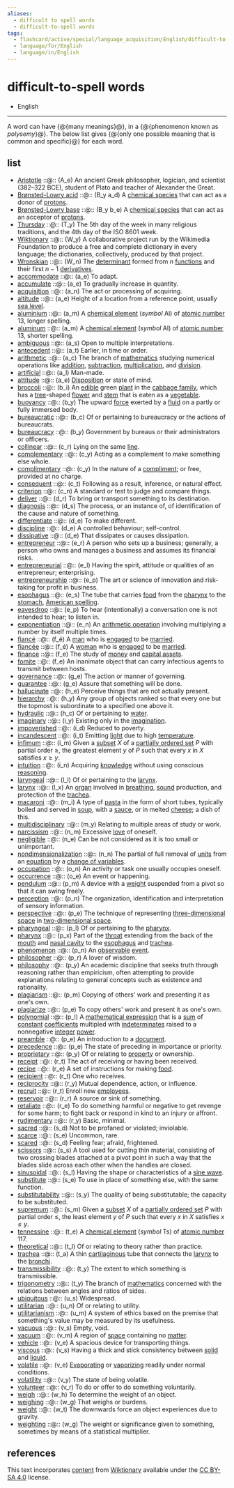 ```yaml
---
aliases:
  - difficult to spell words
  - difficult-to-spell words
tags:
  - flashcard/active/special/language_acquisition/English/difficult-to-spell_words
  - language/for/English
  - language/in/English
---
```


# difficult-to-spell words

- English

---

A word can have {@{many meanings}@}, in a {@{phenomenon known as _polysemy_}@}. The below list gives {@{only one possible meaning that is common and specific}@} for each word. <!--SR:!2025-08-19,5,383!2025-08-19,5,383!2025-08-19,5,383-->

## list

- [Aristotle](https://en.wiktionary.org/wiki/Aristotle) ::@:: \(A_e\) An ancient Greek philosopher, logician, and scientist (382–322 BCE), student of Plato and teacher of Alexander the Great. <!--SR:!2025-08-19,5,383!2025-08-19,5,383-->
- [Brønsted-Lowry acid](https://en.wiktionary.org/wiki/Brønsted-Lowry_acid) ::@:: \(B\_y a\_d\) A [chemical species](../../../general/chemical%20species.md) that can act as a donor of [protons](../../../general/proton.md). <!--SR:!2028-01-30,1078,363!2027-01-20,784,343-->
- [Brønsted-Lowry base](https://en.wiktionary.org/wiki/Brønsted-Lowry_base) ::@:: \(B\_y b\_e\) A [chemical species](../../../general/chemical%20species.md) that can act as an acceptor of [protons](../../../general/proton.md). <!--SR:!2028-06-04,1265,383!2026-11-19,747,343-->
- [Thursday](https://en.wiktionary.org/wiki/Thursday) ::@:: \(T\_y\) The 5th day of the week in many religious traditions, and the 4th day of the ISO 8601 week. <!--SR:!2026-05-03,596,396!2028-04-22,1144,376-->
- [Wiktionary](https://en.wiktionary.org/wiki/Wiktionary) ::@:: \(W_y\) A collaborative project run by the Wikimedia Foundation to produce a free and complete dictionary in every language; the dictionaries, collectively, produced by that project. <!--SR:!2025-08-19,5,383!2025-08-19,5,383-->
- [Wronskian](https://en.wiktionary.org/wiki/Wronskian) ::@:: \(W\_n\) The [determinant](../../../general/deteriminant.md) formed from $n$ [functions](../../../general/function%20(mathematics).md) and their first $n - 1$ [derivatives](../../../general/derivative.md). <!--SR:!2029-06-23,1571,364!2028-12-08,1410,364-->
- [accommodate](https://en.wiktionary.org/wiki/accommodate) ::@:: \(a\_e\) To adapt. <!--SR:!2027-10-28,1008,344!2025-12-12,317,284-->
- [accumulate](https://en.wiktionary.org/wiki/accumulate) ::@:: \(a\_e\) To gradually increase in quantity. <!--SR:!2025-10-26,467,332!2031-05-04,2141,394-->
- [acquisition](https://en.wiktionary.org/wiki/acquisition) ::@:: \(a\_n\) The act or processing of acquiring. <!--SR:!2025-12-12,132,416!2025-12-12,132,416-->
- [altitude](https://en.wiktionary.org/wiki/altitude) ::@:: \(a\_e\) Height of a location from a reference point, usually [sea level](../../../general/sea%20level.md). <!--SR:!2026-11-11,729,324!2027-02-11,798,324-->
- [aluminium](https://en.wiktionary.org/wiki/aluminium) ::@:: \(a\_m\) A [chemical element](../../../general/chemical%20element.md) (_symbol_ Al) of [atomic number](../../../general/atomic%20number.md) 13, longer spelling. <!--SR:!2026-01-28,526,310!2027-04-28,654,330-->
- [aluminum](https://en.wiktionary.org/wiki/aluminum) ::@:: \(a\_m\) A [chemical element](../../../general/chemical%20element.md) (_symbol_ Al) of [atomic number](../../../general/atomic%20number.md) 13, shorter spelling. <!--SR:!2025-10-08,458,310!2025-08-26,408,290-->
- [ambiguous](https://en.wiktionary.org/wiki/ambiguous) ::@:: \(a\_s\) Open to multiple interpretations. <!--SR:!2025-10-02,452,396!2027-07-19,958,396-->
- [antecedent](https://en.wiktionary.org/wiki/antecedent) ::@:: \(a\_t\) Earlier, in time or order. <!--SR:!2026-02-07,536,392!2028-03-02,1093,372-->
- [arithmetic](https://en.wiktionary.org/wiki/arithmetic) ::@:: \(a\_c\) The branch of [mathematics](../../../general/mathematics.md) studying numerical operations like [addition](../../../general/addition.md), [subtraction](../../../general/subtraction.md), [multiplication](../../../general/multiplication.md), and [division](../../../general/division%20(mathematics).md). <!--SR:!2027-09-25,993,344!2027-06-20,957,324-->
- [artificial](https://en.wiktionary.org/wiki/artificial) ::@:: \(a\_l\) Man-made. <!--SR:!2026-11-05,826,430!2026-06-20,667,410-->
- [attitude](https://en.wiktionary.org/wiki/attitude) ::@:: \(a\_e\) [Disposition](../../../general/disposition.md) or state of mind. <!--SR:!2028-04-07,1227,364!2030-05-05,1765,344-->
- [broccoli](https://en.wiktionary.org/wiki/broccoli) ::@:: \(b\_i\) An [edible](../../../general/edible.md) green [plant](../../../general/plant.md) in the [cabbage family](../../../general/Brassicaceae.md), which has a [tree](../../../general/tree.md)-shaped [flower](../../../general/flower.md) and [stem](../../../general/stalk.md) that is eaten as a [vegetable](../../../general/vegetable.md). <!--SR:!2027-09-03,1025,357!2026-12-20,794,357-->
- [buoyancy](https://en.wiktionary.org/wiki/buoyancy) ::@:: \(b\_y\) The upward [force](../../../general/force.md) exerted by a [fluid](../../../general/fluid.md) on a partly or fully immersed body. <!--SR:!2026-04-09,627,324!2027-02-07,791,324-->
- [bureaucratic](https://en.wiktionary.org/wiki/bureaucratic) ::@:: \(b_c\) Of or pertaining to bureaucracy or the actions of bureaucrats. <!--SR:!2025-08-19,5,383!2025-08-18,4,363-->
- [bureaucracy](https://en.wiktionary.org/wiki/bureaucracy) ::@:: \(b_y\) Government by bureaus or their administrators or officers. <!--SR:!2025-08-19,5,383!2025-08-19,5,383-->
- [collinear](https://en.wiktionary.org/wiki/collinear) ::@:: \(c\_r\) Lying on the same [line](../../../general/line%20(geometry).md). <!--SR:!2028-07-18,1305,364!2028-10-09,1372,364-->
- [complementary](https://en.wiktionary.org/wiki/complementary) ::@:: \(c\_y\) Acting as a complement to make something else whole. <!--SR:!2027-09-07,980,344!2028-02-06,1176,364-->
- [complimentary](https://en.wiktionary.org/wiki/complimentary) ::@:: \(c\_y\) In the nature of a [compliment](../../../general/compliment.md); or free, provided at no charge. <!--SR:!2025-09-28,294,244!2026-06-09,621,324-->
- [consequent](https://en.wiktionary.org/wiki/consequent) ::@:: \(c\_t\) Following as a result, inference, or natural effect. <!--SR:!2030-03-15,1793,412!2026-03-20,567,392-->
- [criterion](https://en.wiktionary.org/wiki/criterion) ::@:: \(c\_n\) A standard or test to judge and compare things. <!--SR:!2027-05-09,977,430!2025-08-27,409,350-->
- [deliver](https://en.wiktionary.org/wiki/deliver) ::@:: \(d\_r\) To bring or transport something to its destination. <!--SR:!2025-10-25,473,396!2026-09-15,745,416-->
- [diagnosis](https://en.wiktionary.org/wiki/diagnosis) ::@:: \(d\_s\) The process, or an instance of, of identification of the cause and nature of something. <!--SR:!2025-11-18,485,392!2026-11-28,838,433-->
- [differentiate](https://en.wiktionary.org/wiki/differentiate) ::@:: \(d\_e\) To make different. <!--SR:!2029-05-28,1545,364!2027-12-28,1109,344-->
- [discipline](https://en.wiktionary.org/wiki/discipline) ::@:: \(d_e\) A controlled behaviour; self-control. <!--SR:!2025-08-19,5,383!2025-08-19,5,383-->
- [dissipative](https://en.wiktionary.org/wiki/dissipative) ::@:: \(d\_e\) That dissipates or causes dissipation. <!--SR:!2029-11-18,1685,364!2027-12-25,1054,344-->
- [entrepreneur](https://en.wiktionary.org/wiki/entrepreneur) ::@:: \(e\_r\) A person who sets up a business; generally, a person who owns and manages a business and assumes its financial risks. <!--SR:!2025-08-19,5,383!2025-08-19,5,383-->
- [entrepreneurial](https://en.wiktionary.org/wiki/entrepreneurial) ::@:: \(e_l\) Having the spirit, attitude or qualities of an entrepreneur; enterprising. <!--SR:!2025-08-19,5,383!2025-08-19,5,383-->
- [entrepreneurship](https://en.wiktionary.org/wiki/entrepreneurship) ::@:: \(e_p\) The art or science of innovation and risk-taking for profit in business. <!--SR:!2025-08-19,5,383!2025-08-19,5,383-->
- [esophagus](https://en.wiktionary.org/wiki/esophagus) ::@:: \(e\_s\) The tube that carries [food](../../../general/food.md) from the [pharynx](../../../general/pharynx.md) to the [stomach](../../../general/stomach.md), [American spelling](../../../general/American%20and%20British%20English%20spelling%20differences.md). <!--SR:!2027-02-08,793,324!2026-06-30,638,284-->
- [eavesdrop](https://en.wiktionary.org/wiki/eavesdrop) ::@:: \(e_p\) To hear \(intentionally\) a conversation one is not intended to hear; to listen in. <!--SR:!2025-08-19,5,383!2025-08-18,4,363-->
- [exponentiation](https://en.wiktionary.org/wiki/exponentiation) ::@:: \(e\_n\) An [arithmetic operation](../../../general/arithmetic.md) involving multiplying a number by itself multiple times. <!--SR:!2029-04-14,1516,364!2025-11-12,464,304-->
- [fiancé](https://en.wiktionary.org/wiki/fiancé) ::@:: \(f\_é\) A [man](../../../general/man.md) who is [engaged](../../../general/engagement.md) to be [married](../../../general/marriage.md). <!--SR:!2027-07-11,936,344!2029-04-18,1518,364-->
- [fiancée](https://en.wiktionary.org/wiki/fiancée) ::@:: \(f\_é\) A [woman](../../../general/woman.md) who is [engaged](../../../general/engagement.md) to be [married](../../../general/marriage.md). <!--SR:!2027-02-09,862,344!2029-11-22,1689,364-->
- [finance](https://en.wiktionary.org/wiki/finance) ::@:: \(f\_e\) The study of [money](../../../general/money.md) and [capital assets](../../../general/capital%20asset.md). <!--SR:!2029-03-20,1494,364!2028-11-15,1391,364-->
- [fomite](https://en.wiktionary.org/wiki/fomite) ::@:: \(f\_e\) An inanimate object that can carry infectious agents to transmit between hosts. <!--SR:!2025-11-15,454,376!2025-09-27,447,396-->
- [governance](https://en.wiktionary.org/wiki/governance) ::@:: \(g\_e\) The action or manner of governing. <!--SR:!2028-08-08,1314,350!2029-01-18,1434,350-->
- [guarantee](https://en.wiktionary.org/wiki/guarantee) ::@:: \(g\_e\) Assure that something will be done. <!--SR:!2028-08-18,1225,363!2027-01-08,585,283-->
- [hallucinate](https://en.wiktionary.org/wiki/hallucinate) ::@:: \(h\_e\) Perceive things that are not actually present. <!--SR:!2025-10-15,468,388!2026-11-06,723,348-->
- [hierarchy](https://en.wiktionary.org/wiki/hierarchy) ::@:: \(h\_y\) Any group of objects ranked so that every one but the topmost is subordinate to a specified one above it. <!--SR:!2025-11-28,133,413!2025-11-26,131,413-->
- [hydraulic](https://en.wiktionary.org/wiki/hydraulic) ::@:: \(h\_c\) Of or pertaining to [water](../../../general/water.md). <!--SR:!2026-10-20,808,432!2026-04-17,656,432-->
- [imaginary](https://en.wiktionary.org/wiki/imaginary) ::@:: \(i\_y\) Existing only in the [imagination](../../../general/imagination.md). <!--SR:!2029-02-19,1470,364!2027-07-05,933,344-->
- [impoverished](https://en.wiktionary.org/wiki/impoverished) ::@:: \(i\_d\) Reduced to poverty. <!--SR:!2025-12-18,138,416!2025-12-12,132,416-->
- [incandescent](https://en.wiktionary.org/wiki/incandescent) ::@:: \(i\_t\) Emitting [light](../../../general/light.md) due to high [temperature](../../../general/temperature.md). <!--SR:!2026-02-06,547,324!2025-12-26,296,264-->
- [infimum](https://en.wiktionary.org/wiki/infimum) ::@:: \(i\_m\) Given a [subset](../../../general/subset.md) $X$ of a [partially ordered set](../../../general/partially%20ordered%20set.md) $P$ with partial order $\ge$, the greatest element $y$ of $P$ such that every $x$ in $X$ satisfies $x \ge y$. <!--SR:!2031-02-26,2067,410!2028-11-07,1279,350-->
- [intuition](https://en.wiktionary.org/wiki/intuition) ::@:: \(i\_n\) Acquiring [knowledge](../../../general/knowledge.md) without using conscious [reasoning](../../../general/reason.md). <!--SR:!2028-01-19,1072,344!2028-04-27,1149,344-->
- [laryngeal](https://en.wiktionary.org/wiki/laryngeal) ::@:: \(l\_l\) Of or pertaining to the [larynx](../../../general/larynx.md). <!--SR:!2028-03-14,1115,344!2028-04-25,1144,344-->
- [larynx](https://en.wiktionary.org/wiki/larynx) ::@:: \(l\_x\) An [organ](../../../general/organ%20(anatomy).md) involved in [breathing](../../../general/breathing.md), [sound](../../../general/sound.md) production, and protection of the [trachea](../../../general/trachea.md). <!--SR:!2026-07-18,508,284!2026-11-09,725,324-->
- [macaroni](https://en.wiktionary.org/wiki/macaroni) ::@:: \(m\_i\) A type of [pasta](../../../general/pasta.md) in the form of short tubes, typically boiled and served in [soup](../../../general/soup.md), with a [sauce](../../../general/sauce.md), or in melted [cheese](../../../general/cheese.md); a dish of this. <!--SR:!2025-12-07,137,413!2025-11-29,134,413-->
- [multidisciplinary](https://en.wiktionary.org/wiki/multidisciplinary) ::@:: \(m_y\) Relating to multiple areas of study or work. <!--SR:!2025-08-19,5,383!2025-08-19,5,383-->
- [narcissism](https://en.wiktionary.org/wiki/narcissism) ::@:: \(n\_m\) Excessive [love](../../../general/love.md) of oneself. <!--SR:!2027-03-19,939,428!2026-09-27,594,328-->
- [negligible](https://en.wiktionary.org/wiki/negligible) ::@:: \(n\_e\) Can be not considered as it is too small or unimportant. <!--SR:!2028-03-17,1115,344!2026-02-28,513,284-->
- [nondimensionalization](https://en.wiktionary.org/wiki/nondimensionalization) ::@:: \(n\_n\) The partial of full removal of [units](../../../general/unit%20of%20measurement.md) from an [equation](../../../general/equation.md) by a [change of variables](../../../general/change%20of%20variables.md). <!--SR:!2029-06-09,1557,364!2025-10-13,440,304-->
- [occupation](https://en.wiktionary.org/wiki/occupation) ::@:: \(o\_n\) An activity or task one usually occupies oneself. <!--SR:!2026-01-01,535,412!2030-06-15,1880,412-->
- [occurrence](https://en.wiktionary.org/wiki/occurrence) ::@:: \(o\_e\) An event or happening. <!--SR:!2027-04-06,949,430!2029-01-14,1443,390-->
- [pendulum](https://en.wiktionary.org/wiki/pendulum) ::@:: \(p\_m\) A device with a [weight](../../../general/weight%20(object).md) suspended from a pivot so that it can swing freely. <!--SR:!2032-01-12,2354,398!2026-09-07,462,338-->
- [perception](https://en.wiktionary.org/wiki/perception) ::@:: \(p\_n\) The organization, identification and interpretation of sensory information. <!--SR:!2025-11-30,135,413!2025-12-12,142,413-->
- [perspective](https://en.wiktionary.org/wiki/perspective) ::@:: \(p\_e\) The technique of representing [three-dimensional space](../../../general/three-dimensional%20space.md) in [two-dimensional space](../../../general/two-dimensional%20space.md). <!--SR:!2027-12-07,1035,352!2031-07-21,2211,392-->
- [pharyngeal](https://en.wiktionary.org/wiki/pharyngeal) ::@:: \(p\_l\) Of or pertaining to the [pharynx](../../../general/pharynx.md). <!--SR:!2028-01-14,1069,344!2026-11-17,730,324-->
- [pharynx](https://en.wiktionary.org/wiki/pharynx) ::@:: \(p\_x\) Part of the [throat](../../../general/throat.md) extending from the back of the [mouth](../../../general/mouth.md) and [nasal cavity](../../../general/nasal%20cavity.md) to the [esophagus](../../../general/esophagus.md) and [trachea](../../../general/trachea.md). <!--SR:!2027-03-18,729,264!2026-01-29,195,284-->
- [phenomenon](https://en.wiktionary.org/wiki/phenomenon) ::@:: \(p\_n\) An [observable](../../../general/observable.md) [event](../../../general/event%20(philosophy).md). <!--SR:!2028-02-16,1089,363!2026-01-05,171,223-->
- [philosopher](https://en.wiktionary.org/wiki/philosopher) ::@:: \(p_r\) A lover of wisdom. <!--SR:!2025-08-19,5,383!2025-08-19,5,383-->
- [philosophy](https://en.wiktionary.org/wiki/philosophy) ::@:: \(p_y\) An academic discipline that seeks truth through reasoning rather than empiricism, often attempting to provide explanations relating to general concepts such as existence and rationality. <!--SR:!2025-08-19,5,383!2025-08-19,5,383-->
- [plagiarism](https://en.wiktionary.org/wiki/plagiarism) ::@:: \(p\_m\) Copying of others' work and presenting it as one's own. <!--SR:!2026-12-31,761,324!2028-10-05,1297,324-->
- [plagiarize](https://en.wiktionary.org/wiki/plagiarize) ::@:: \(p\_e\) To copy others' work and present it as one's own. <!--SR:!2028-12-14,1415,364!2027-09-18,1019,324-->
- [polynomial](https://en.wiktionary.org/wiki/polynomial) ::@:: \(p\_l\) A [mathematical expression](../../../general/expression%20(mathematics).md) that is a [sum](../../../general/summation.md) of [constant](../../../general/constant%20(mathematics).md) [coefficients](../../../general/coefficient.md) multipled with [indeterminates](../../../general/indeterminate%20(variable).md) raised to a nonnegative [integer](../../../general/integer.md) [power](../../../general/exponentiation.md). <!--SR:!2026-12-06,746,324!2027-03-29,916,344-->
- [preamble](https://en.wiktionary.org/wiki/preamble) ::@:: \(p\_e\) An introduction to a [document](../../../general/document.md). <!--SR:!2031-02-20,2089,392!2027-10-22,1001,352-->
- [precedence](https://en.wiktionary.org/wiki/precedence) ::@:: \(p\_e\) The state of preceding in importance or priority. <!--SR:!2026-08-30,770,430!2028-07-17,1286,390-->
- [proprietary](https://en.wiktionary.org/wiki/proprietary) ::@:: \(p\_y\) Of or relating to [property](../../../general/property.md) or ownership. <!--SR:!2026-03-31,596,396!2025-09-14,143,156-->
- [receipt](https://en.wiktionary.org/wiki/receipt) ::@:: \(r\_t\) The act of receiving or having been received. <!--SR:!2025-12-05,507,388!2027-12-03,952,308-->
- [recipe](https://en.wiktionary.org/wiki/recipe) ::@:: \(r\_e\) A set of instructions for making [food](../../../general/food.md). <!--SR:!2031-12-20,2357,428!2028-12-03,1409,408-->
- [recipient](https://en.wiktionary.org/wiki/recipient) ::@:: \(r\_t\) One who receives. <!--SR:!2026-01-23,558,408!2025-09-21,362,308-->
- [reciprocity](https://en.wiktionary.org/wiki/reciprocity) ::@:: \(r\_y\) Mutual dependence, action, or influence. <!--SR:!2025-11-01,493,408!2025-08-24,406,348-->
- [recruit](https://en.wiktionary.org/wiki/recruit) ::@:: \(r\_t\) Enroll new [employees](../../../general/employment.md#employee). <!--SR:!2028-06-25,1215,372!2028-09-29,1291,372-->
- [reservoir](https://en.wiktionary.org/wiki/reservoir) ::@:: \(r\_r\) A source or sink of something. <!--SR:!2027-10-20,1003,330!2027-03-11,779,290-->
- [retaliate](https://en.wiktionary.org/wiki/retaliate) ::@:: \(r\_e\) To do something harmful or negative to get revenge for some harm; to fight back or respond in kind to an injury or affront. <!--SR:!2025-12-20,140,416!2025-12-20,140,416-->
- [rudimentary](https://en.wiktionary.org/wiki/rudimentary) ::@:: \(r\_y\) Basic, minimal. <!--SR:!2030-08-26,1942,392!2027-07-02,1010,372-->
- [sacred](https://en.wiktionary.org/wiki/sacred) ::@:: \(s\_d\) Not to be profaned or violated; inviolable. <!--SR:!2025-10-14,428,376!2029-02-23,1333,356-->
- [scarce](https://en.wiktionary.org/wiki/scarce) ::@:: \(s\_e\) Uncommon, rare. <!--SR:!2025-08-20,394,376!2029-12-16,1597,356-->
- [scared](https://en.wiktionary.org/wiki/scared) ::@:: \(s\_d\) Feeling fear; afraid, frightened. <!--SR:!2026-01-07,529,396!2026-08-18,718,416-->
- [scissors](https://en.wiktionary.org/wiki/scissors) ::@:: \(s\_s\) A tool used for cutting thin material, consisting of two crossing blades attached at a pivot point in such a way that the blades slide across each other when the handles are closed. <!--SR:!2026-01-10,480,332!2031-04-21,2121,412-->
- [sinusoidal](https://en.wiktionary.org/wiki/sinusoidal) ::@:: \(s\_l\) Having the shape or characteristics of a [sine wave](../../../general/sine%20wave.md). <!--SR:!2027-01-03,767,324!2026-09-06,549,244-->
- [substitute](https://en.wiktionary.org/wiki/substitute) ::@:: \(s\_e\) To use in place of something else, with the same function. <!--SR:!2025-12-24,144,416!2025-11-01,101,396-->
- [substitutability](https://en.wiktionary.org/wiki/substitutability) ::@:: \(s\_y\) The quality of being substitutable; the capacity to be substituted. <!--SR:!2025-12-25,145,416!2025-12-04,124,396-->
- [supremum](https://en.wiktionary.org/wiki/supremum) ::@:: \(s\_m\) Given a [subset](../../../general/subset.md) $X$ of a [partially ordered set](../../../general/partially%20ordered%20set.md) $P$ with partial order $\le$, the least element $y$ of $P$ such that every $x$ in $X$ satisfies $x \le y$. <!--SR:!2026-05-25,647,410!2028-08-16,1304,390-->
- [tennessine](https://en.wiktionary.org/wiki/tennessine) ::@:: \(t\_e\) A [chemical element](../../../general/chemical%20element.md) (_symbol_ Ts) of [atomic number](../../../general/atomic%20number.md) 117. <!--SR:!2026-10-23,679,332!2031-03-18,2094,412-->
- [theoretical](https://en.wiktionary.org/wiki/theoretical) ::@:: \(t\_l\) Of or relating to theory rather than practice. <!--SR:!2027-02-13,825,330!2026-02-02,521,290-->
- [trachea](https://en.wiktionary.org/wiki/trachea) ::@:: \(t\_a\) A thin [cartilaginous](../../../general/cartilage.md) tube that connects the [larynx](../../../general/larynx.md) to the [bronchi](../../../general/bronchus.md). <!--SR:!2026-07-29,611,284!2026-11-15,799,344-->
- [transmissibility](https://en.wiktionary.org/wiki/transmissibility) ::@:: \(t\_y\) The extent to which something is transmissible. <!--SR:!2028-08-17,1330,364!2026-10-21,710,324-->
- [trigonometry](https://en.wiktionary.org/wiki/trigonometry) ::@:: \(t\_y\) The branch of [mathematics](../../../general/mathematics.md) concerned with the relations between angles and ratios of sides. <!--SR:!2026-04-02,565,290!2026-08-02,629,290-->
- [ubiquitous](https://en.wiktionary.org/wiki/ubiquitous) ::@:: \(u\_s\) Widespread. <!--SR:!2028-05-05,1167,388!2026-09-24,695,348-->
- [utilitarian](https://en.wiktionary.org/wiki/utilitarian) ::@:: \(u_n\) Of or relating to utility. <!--SR:!2025-08-19,5,383!2025-08-19,5,383-->
- [utilitarianism](https://en.wiktionary.org/wiki/utilitarianism) ::@:: \(u_m\) A system of ethics based on the premise that something's value may be measured by its usefulness. <!--SR:!2025-08-19,5,383!2025-08-19,5,383-->
- [vacuous](https://en.wiktionary.org/wiki/vacuous) ::@:: \(v\_s\) Empty, void. <!--SR:!2028-04-28,1242,364!2025-12-24,514,324-->
- [vacuum](https://en.wiktionary.org/wiki/vacuum) ::@:: \(v\_m\) A region of [space](../../../general/space.md) containing no [matter](../../../general/matter.md). <!--SR:!2028-10-23,1372,364!2028-06-10,1275,364-->
- [vehicle](https://en.wiktionary.org/wiki/vehicle) ::@:: \(v\_e\) A spacious device for transporting things. <!--SR:!2026-10-30,783,416!2030-03-08,1719,396-->
- [viscous](https://en.wiktionary.org/wiki/viscous) ::@:: \(v\_s\) Having a thick and stick consistency between [solid](../../../general/solid.md) and [liquid](../../../general/liquid.md). <!--SR:!2028-03-05,1199,364!2025-09-01,433,324-->
- [volatile](https://en.wiktionary.org/wiki//volatile) ::@:: \(v\_e\) [Evaporating](../../../general/evaporation.md) or [vaporizing](../../../general/vaporization.md) readily under normal conditions. <!--SR:!2025-12-12,142,413!2025-12-12,142,413-->
- [volatility](https://en.wiktionary.org/wiki/volatility) ::@:: \(v\_y\) The state of being volatile. <!--SR:!2025-12-08,138,413!2025-12-07,137,413-->
- [volunteer](https://en.wiktionary.org/wiki/volunteer) ::@:: \(v\_r\) To do or offer to do something voluntarily. <!--SR:!2030-03-21,1819,392!2029-01-07,1369,372-->
- [weigh](https://en.wiktionary.org/wiki/weigh) ::@:: \(w\_h\) To determine the weight of an object. <!--SR:!2025-12-19,139,416!2025-12-23,143,416-->
- [weighing](https://en.wiktionary.org/wiki/weighing) ::@:: \(w\_g\) That weighs or burdens. <!--SR:!2025-12-12,132,416!2025-12-13,133,416-->
- [weight](https://en.wiktionary.org/wiki/weight) ::@:: \(w\_t\) The downwards force an object experiences due to gravity. <!--SR:!2025-12-12,132,416!2025-12-13,133,416-->
- [weighting](https://en.wiktionary.org/wiki/weighting) ::@:: \(w\_g\) The weight or significance given to something, sometimes by means of a statistical multiplier. <!--SR:!2025-12-12,132,416!2025-12-12,132,416-->

## references

This text incorporates [content](https://en.wiktionary.org/) from [Wiktionary](../../../general/Wiktionary.md) available under the [CC BY-SA 4.0](https://creativecommons.org/licenses/by-sa/4.0/) license.
